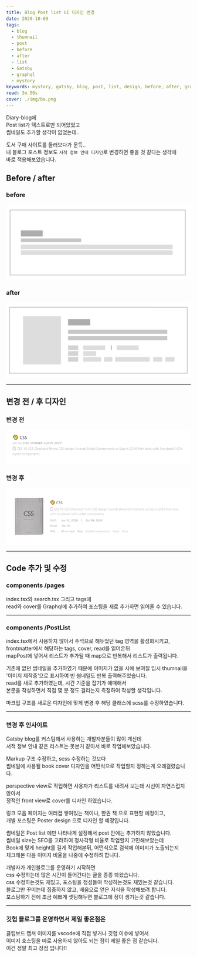 ```yaml
---
title: Blog Post list UI 디자인 변경
date: 2020-10-09
tags:
  - blog
  - thumnail
  - post
  - before
  - after
  - list
  - Gatsby
  - graphql
  - mystory
keywords: mystory, gatsby, blog, post, list, design, before, after, graphql, thumnail
read: 3m 50s
cover: ./img/ba.png
---
```



Diary-blog에  
Post list가 텍스트로만 되어있었고  
썸네일도 추가할 생각이 없었는데..  

도서 구매 사이트를 둘러보다가 문득..  
내 블로그 포스트 정보도 `서적 정보 안내 디자인`로 변경하면 좋을 것 같다는 생각에  
바로 적용해보았습니다.

## Before / after

### before
![](img/2020-10-09-20-44-14.png)

### after
![](img/2020-10-09-20-44-39.png)

<hr/>

## 변경 전 / 후 디자인

### 변경 전
![](img/2020-10-09-20-21-15.png)

### 변경 후
![](img/2020-10-09-20-16-57.png)

<hr/>

## Code 추가 및 수정

### components /pages  
index.tsx와 search.tsx 그리고 tags에  
read와 cover를 Graphql에 추가하여 포스팅을 새로 추가하면 읽어올 수 있습니다.

<hr/>

### components /PostList
index.tsx에서 사용하지 않아서 주석으로 해두었던 tag 영역을 활성화시키고,  
frontmatter에서 해당하는 tags, cover, read를 읽어온뒤  
mapPost에 넣어서 리스트가 추가될 때 map으로 반복해서 리스트가 출력됩니다.  

기존에 없던 썸네일을 추가하였기 때문에 이미지가 없을 시에 보여질 임시 thumnail을  
'이미지 제작중'으로 표시하여 빈 썸네일도 반복 출력해주었습니다.  
read를 새로 추가하였는데, 시간 기준을 잡기가 애매해서  
본문을 작성하면서 직접 몇 분 정도 걸리는지 측정하여 작성할 생각입니다.

마크업 구조를 새로운 디자인에 맞게 변경 후 해당 클래스에 scss를 수정하였습니다.

<hr/>

### 변경 후 인사이트

Gatsby blog를 커스텀해서 사용하는 개발자분들이 많이 계신데  
서적 정보 안내 같은 리스트는 못본거 같아서 바로 작업해보았습니다.

Markup 구조 수정하고, scss 수정하는 것보다  
썸네일에 사용될 book cover 디자인을 어떤식으로 작업할지 정하는게 오래걸렸습니다.

perspective view로 작업하면 사용자가 리스트를 내려서 보는데 시선이 자연스럽지 않아서  
정적인 front view로 cover를 디자인 하였습니다. 

링크 모음 페이지는 여러겹 쌓여있는 책이나, 한권 책 으로 표현할 예정이고,  
개별 포스팅은 Poster design 으로 디자인 할 예정입니다.

썸네일은 Post list 에만 나타나게 설정해서 post 안에는 추가하지 않았습니다.  
썸네일 size는 SEO를 고려하여 정사각형 비율로 작업할지 고민해보았는데  
Book에 맞게 height를 길게 작업해본뒤, 어떤식으로 검색에 이미지가 노출되는지  
체크해본 다음 이미지 비율을 나중에 수정하려 합니다.

개발자가 개인블로그를 운영하기 시작하면  
css 수정하는데 많은 시간이 들어간다는 글을 종종 봐왔습니다.  
css 수정하는것도 재밌고, 포스팅을 정성들여 작성하는것도 재밌는것 같습니다.  
블로그만 꾸미는데 집중하지 않고, 배움으로 얻은 지식을 작성해보려 합니다.  
포스팅하기 전에 조금 예쁘게 셋팅해두면 블로그에 정이 생기는것 같습니다.

<hr/>

### 깃헙 블로그를 운영하면서 제일 좋은점은
클립보드 캡쳐 이미지를 vscode에 직접 넣거나 깃헙 이슈에 넣어서  
이미지 호스팅을 따로 사용하지 않아도 되는 점이 제일 좋은 점 같습니다.  
이건 정말 최고 장점 입니다!! 




